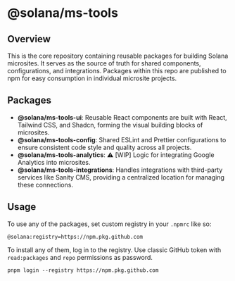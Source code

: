 # @solana/ms-tools

## Overview

This is the core repository containing reusable packages for building Solana microsites. It serves as the source of truth for shared components, configurations, and integrations. Packages within this repo are published to npm for easy consumption in individual microsite projects.

## Packages

* **@solana/ms-tools-ui**: Reusable React components are built with React, Tailwind CSS, and Shadcn, forming the visual building blocks of microsites.
* **@solana/ms-tools-config**: Shared ESLint and Prettier configurations to ensure consistent code style and quality across all projects.
* **@solana/ms-tools-analytics**: ⚠️ [WIP] Logic for integrating Google Analytics into microsites.
* **@solana/ms-tools-integrations**: Handles integrations with third-party services like Sanity CMS, providing a centralized location for managing these connections.

## Usage

To use any of the packages, set custom registry in your `.npmrc` like so:

```.npmrc
@solana:registry=https://npm.pkg.github.com
```

To install any of them, log in to the registry. Use classic GitHub token with `read:packages` and `repo` permissions as password.

```
pnpm login --registry https://npm.pkg.github.com
```
